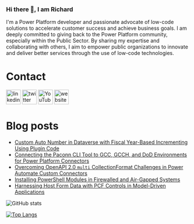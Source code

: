 ### Hi there 👋, I am Richard
I'm a Power Platform developer and passionate advocate of low-code solutions to accelerate customer success and achieve business goals. I am deeply committed to giving back to the Power Platform community, especially within the Public Sector. By sharing my expertise and collaborating with others, I aim to empower public organizations to innovate and deliver better services through the use of low-code technologies.

# Contact
[<img src='https://img.shields.io/badge/linkedin-%230077B5.svg?&style=for-the-badge&logo=linkedin&logoColor=white' alt='linkedin' height='40'>](https://www.linkedin.com/in/rickawilson/)  [<img src='https://img.shields.io/badge/twitter-%231DA1F2.svg?&style=for-the-badge&logo=twitter&logoColor=white' alt='twitter' height='40'>](https://twitter.com/PowerAppsRAW)  [<img src='https://img.shields.io/badge/youtube-%23FF0000.svg?&style=for-the-badge&logo=youtube&logoColor=white' alt='YouTube' height='40'>](https://www.youtube.com/channel/UCdI64e7AJNaLF-b9uCGXLSQ)  [<img src='https://img.shields.io/badge/rss-%23FFA500.svg?&style=for-the-badge&logo=rss&logoColor=white' alt='website' height='40'>](http://feeds.feedburner.com/richardawilson/MqOq)

# Blog posts
<!-- BLOG-POST-LIST:START -->
- [Custom Auto Number in Dataverse with Fiscal Year-Based Incrementing Using Plugin Code](http://www.richardawilson.com/2024/08/custom-auto-number-in-dataverse-with.html)
- [Connecting the Paconn CLI Tool to GCC, GCCH, and DoD Environments for Power Platform Connectors](http://www.richardawilson.com/2024/08/connecting-paconn-cli-tool-to-gcc-gcch.html)
- [Overcoming OpenAPI 2.0 `multi` CollectionFormat Challenges in Power Automate Custom Connectors](http://www.richardawilson.com/2024/06/overcoming-openapi-20-multi.html)
- [Installing PowerShell Modules in Firewalled and Air-Gapped Systems](http://www.richardawilson.com/2024/06/installing-powershell-modules-in.html)
- [Harnessing Host Form Data with PCF Controls in Model-Driven Applications](http://www.richardawilson.com/2024/04/pcf-access-parent-data-model-app.html)
<!-- BLOG-POST-LIST:END -->

![GitHub stats](https://github-readme-stats.vercel.app/api?username=rwilson504&show_icons=true)  

[![Top Langs](https://github-readme-stats.vercel.app/api/top-langs/?username=rwilson504)](https://github.com/anuraghazra/github-readme-stats)

<!--
**rwilson504/rwilson504** is a ✨ _special_ ✨ repository because its `README.md` (this file) appears on your GitHub profile.

Here are some ideas to get you started:

- 🔭 I’m currently working on ...
- 🌱 I’m currently learning ...
- 👯 I’m looking to collaborate on ...
- 🤔 I’m looking for help with ...
- 💬 Ask me about ...
- 📫 How to reach me: ...
- 😄 Pronouns: ...
- ⚡ Fun fact: ...
-->
